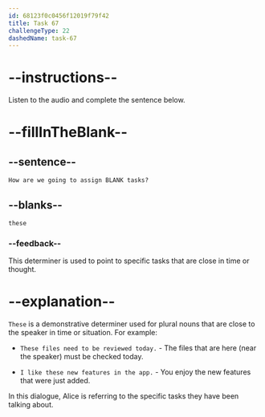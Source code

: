 ```yaml
---
id: 68123f0c0456f12019f79f42
title: Task 67
challengeType: 22
dashedName: task-67
---
```


<!-- (Audio) Alice: How are we going to assign these tasks? -->

# --instructions--

Listen to the audio and complete the sentence below.

# --fillInTheBlank--

## --sentence--

`How are we going to assign BLANK tasks?`

## --blanks--

`these`

### --feedback--

This determiner is used to point to specific tasks that are close in time or thought.

# --explanation--

`These` is a demonstrative determiner used for plural nouns that are close to the speaker in time or situation. For example:

- `These files need to be reviewed today.` - The files that are here (near the speaker) must be checked today.

- `I like these new features in the app.` - You enjoy the new features that were just added.

In this dialogue, Alice is referring to the specific tasks they have been talking about.
